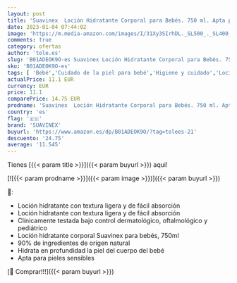 ```yaml
---
layout: post
title: 'Suavinex  Loción Hidratante Corporal para Bebés. 750 ml. Apta para Pieles Sensibles. Textura Ligera y Fácil Absorción. 90% Ingredientes de Origen Natural'
date: 2023-01-04 07:44:02
image: 'https://m.media-amazon.com/images/I/31Xy3SIrhDL._SL500_._SL400_.jpg'
comments: true
category: ofertas
author: 'tole.es'
slug: 'B01ADEOK9O-es Suavinex Loción Hidratante Corporal para Bebés. 750 ml....'
sku: 'B01ADEOK9O-es'
tags: [ 'Bebé','Cuidado de la piel para bebé','Higiene y cuidado','Lociones para la piel de bebé','suavinex','🇪🇸', ]
actualPrice: 11.1 EUR
currency: EUR
price: 11.1
comparePrice: 14.75 EUR
prodname: 'Suavinex  Loción Hidratante Corporal para Bebés. 750 ml. Apta para Pieles Sensibles. Textura Ligera y Fácil Absorción. 90% Ingredientes de Origen Natural'
country: 'es'
flag: '🇪🇸'
brand: 'SUAVINEX'
buyurl: 'https://www.amazon.es/dp/B01ADEOK9O/?tag=tolees-21'
descuento: '24.75'
average: '11.545'
---
```


Tienes [{{< param title >}}]({{< param buyurl >}}) aqui!

[![{{< param prodname >}}]({{< param image >}})]({{< param buyurl >}})

🔎:

- Loción hidratante con textura ligera y de fácil absorción
- Loción hidratante con textura ligera y de fácil absorción
- Clínicamente testada bajo control dermatológico, oftalmológico y pediátrico
- Loción hidratante corporal Suavinex para bebés, 750ml
- 90% de ingredientes de origen natural
- Hidrata en profundidad la piel del cuerpo del bebé
- Apta para pieles sensibles

[🛒 Comprar!!!]({{< param buyurl >}})
